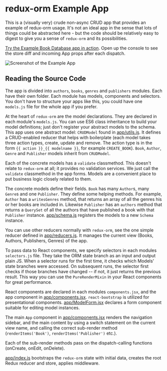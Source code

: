# redux-orm Example App

This is a (visually very) crude non-async CRUD app that provides an example of redux-orm usage. It's not an ideal app in the sense that lots of things could be abstracted here - but the code should be relatively easy to digest to give you a sense of `redux-orm` and its possibilities.

[Try the Example Book Database app in action](http://nrameshy.github.io/redux-orm-example/). Open up the console to see the store diff and incoming App props after each dispatch.

![Screenshot of the Example App](https://raw.githubusercontent.com/tommikaikkonen/redux-orm-example/master/screenshot.png)

## Reading the Source Code

The app is divided into `authors`, `books`, `genres` and `publishers` modules. Each have their own folder. Each module has models, components and selectors. You don't have to structure your apps like this, you could have one `models.js` file for the whole app if you prefer.

At the heart of `redux-orm` are the model declarations. They are declared in each module's `models.js`. You can use ES6 class inheritance to build your model definitions; just don't register your abstract models to the schema. This app uses one abstract model: `CRUDModel` found in [app/utils.js](app/utils.js). It defines a CRUD-enabled reducer that helps with boilerplate (each model takes three action types, create, update and remove. The action type is in the form `{{ action }}_{{ modelname }}`, for example `CREATE_BOOK`). `Book`, `Author`, `Genre` and `Publisher` models inherit from `CRUDModel`.

Each of the concrete models has a `validate` classmethod. This doesn't relate to `redux-orm` at all; it provides no validation services. We just call the `validate` classmethod in the app forms. Models are a convenient place to put business logic closely related to them.

The concrete models define their fields. `Book` has many `Author`s, many `Genre`s and one `Publisher`. They define some helping methods. For example, `Author` has a `writesGenres` method, that returns an array of all the genres his or her books are included in. Likewise `Publisher` has an `authors` method that returns a `QuerySet` of all the authors that have published a book with that `Publisher` instance. [app/schema.js](app/schema.js) registers the models to a new `Schema` instance.

You can use other reducers normally with `redux-orm`, see the one simple reducer defined in [app/reducers.js](app/reducers.js). It manages the current view (Books, Authors, Publishers, Genres) of the app.

To pass data to React components, we specify selectors in each modules `selectors.js` file. They take the ORM state branch as an input and output plain JS. When a selector runs for the first time, it checks which Models' state branches were accessed. On subsequent runs, the selector first checks if those branches have changed -- if not, it just returns the previous result. This way you can use the `PureRenderMixin` in your React components for great performance.

React components are declared in each modules `components.jsx`, and the app component in [app/components.jsx](app/components.jsx). `react-bootstrap` is utilized for presentational components. [app/ModelForm.jsx](app/ModelForm.jsx) declares a form component suitable for editing model instances.

The main `App` component in [app/components.jsx](app/components.jsx) renders the navigation sidebar, and the main content by using a switch statement on the current view name, and calling the correct sub-render method (`renderItems('Book')`, `renderItems('Publisher')` etc.).

Each of the sub-render methods pass on the dispatch-calling functions (onCreate, onEdit, onDelete).

[app/index.js](app/index.js) bootstraps the `redux-orm` state with initial data, creates the root Redux reducer and store, applies middleware.
